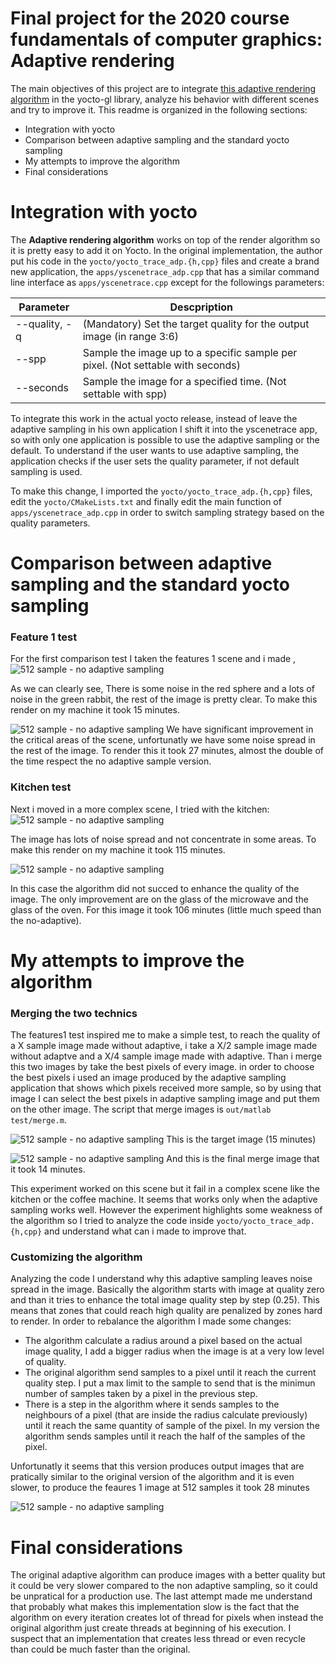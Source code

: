 # Final project for the 2020 course fundamentals of computer graphics: Adaptive rendering


The main objectives of this project are to integrate [this adaptive rendering algorithm][original] in the yocto-gl library, analyze his behavior with different scenes and try to improve it. This readme is organized in the following sections:

  - Integration with yocto
  - Comparison between adaptive sampling and the standard yocto sampling
  - My attempts to improve the algorithm
  - Final considerations



# Integration with yocto

The **Adaptive rendering algorithm** works on top of the render algorithm so it is pretty easy to add it on Yocto. In the original implementation, the author put his code in the `yocto/yocto_trace_adp.{h,cpp}` files and create a brand new application, the `apps/yscenetrace_adp.cpp` that has a similar command line interface as `apps/yscenetrace.cpp` except for the followings parameters:

| Parameter | Descpription |
| ------ | ------ |
| --quality, -q | (Mandatory) Set the target quality for the output image (in range 3:6) |
| --spp | Sample the image up to a specific sample per pixel. (Not settable with seconds)|
| --seconds | Sample the image for a specified time. (Not settable with spp)|

To integrate this work in the actual yocto release, instead of leave the adaptive sampling in his own application I shift it into the yscenetrace app, so with only one application is possible to use the adaptive sampling or the default. To understand if the user wants to use adaptive sampling, the application checks if the user sets the quality parameter, if not default sampling is used.

To make this change, I imported the `yocto/yocto_trace_adp.{h,cpp}` files, edit the `yocto/CMakeLists.txt` and finally edit the main function of `apps/yscenetrace_adp.cpp` in order to switch sampling strategy based on the quality parameters.

# Comparison between adaptive sampling and the standard yocto sampling

### Feature 1 test
For the first comparison test I taken the features 1 scene and i made , 
![512 sample - no adaptive sampling](out/readmeimg/NOadp_512_features.jpg)

As we can clearly see, There is some noise in the red sphere and a lots of noise in the green rabbit, the rest of the image is pretty clear. To make this render on my machine it took 15 minutes.




![512 sample - no adaptive sampling](out/readmeimg/adpFeaturesOld_512.jpg)
We have significant improvement in the critical areas of the scene, unfortunatly we have some noise spread in the rest of the image. To render this it took 27 minutes, almost the double of the time respect the no adaptive sample version.


### Kitchen test

Next i moved in a more complex scene, I tried with the kitchen:
![512 sample - no adaptive sampling](out/readmeimg/NOadp_1024_kitchen.jpg)

The image has lots of noise spread and not concentrate in some areas. To make this render on my machine it took 115 minutes.

![512 sample - no adaptive sampling](out/readmeimg/adpKitchenOld1024.jpg)

In this case the algorithm did not succed to enhance the quality of the image. The only improvement are on the glass of the microwave and the glass of the oven. For this image it took 106 minutes (little much speed than the no-adaptive).

# My attempts to improve the algorithm

### Merging the two technics

The features1 test inspired me to make a simple test, to reach the quality of a X sample image made without adaptive, i take a X/2 sample image made without adaptve and a X/4 sample image made with adaptive. Than i merge this two images by take the best pixels of every image. in order to choose the best pixels i used an image produced by the adaptive sampling application that shows which pixels received more sample, so by using that image I can select the best pixels in adaptive sampling image and put them on the other image. The script that merge images is `out/matlab test/merge.m`.

![512 sample - no adaptive sampling](out/readmeimg/NOadp_512_features.jpg)
This is the target image (15 minutes)



![512 sample - no adaptive sampling](out/readmeimg/04-merge.jpg)
And this is the final merge image that it took 14 minutes.

This experiment worked on this scene but it fail in a complex scene like the kitchen or the coffee machine. It seems that works only when the adaptive sampling works well. However the experiment highlights some weakness of the algorithm so I tried to analyze the code inside `yocto/yocto_trace_adp.{h,cpp}` and understand what can i made to improve that.


### Customizing the algorithm

Analyzing the code I understand why this adaptive sampling leaves noise spread in the image. Basically the algorithm starts with image at quality zero and than it tries to enhance the total image quality step by step (0.25). This means that zones that could reach high quality are penalized by zones hard to render. In order to rebalance the algorithm I made some changes:

  - The algorithm calculate a radius around a pixel based on the actual image quality, I add a bigger radius when the image is at a very low level of quality. 
  - The original algorithm send samples to a pixel until it reach the current quality step. I put a max limit to the sample to send that is the minimun number of samples taken by a pixel in the previous step.
  - There is a step in the algorithm where it sends samples to the neighbours of a pixel (that are inside the radius calculate previously) until it reach the same quantity of sample of the pixel. In my version the algorithm sends samples until it reach the half of the samples of the pixel.

Unfortunatly it seems that this version produces output images that are pratically similar to the original version of the algorithm and it is even slower, to produce the feaures 1 image at 512 samples it took 28 minutes

![512 sample - no adaptive sampling](out/readmeimg/adpFeatures512.jpg)

# Final considerations

The original adaptive algorithm can produce images with a better quality but it could be very slower compared to the non adaptive sampling, so it could be unpratical for a production use. The last attempt made me understand that probably what makes this implementation slow is the fact that the algorithm on every iteration creates lot of thread for pixels when instead the original algorithm just create threads at beginning of his execution. I suspect that an implementation that creates less thread or even recycle than could be much faster than the original.

[original]: <https://github.com/mkanada/yocto-gl>
